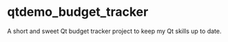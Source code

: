# qtdemo_budget_tracker
A short and sweet Qt budget tracker project to keep my Qt skills up to date.
